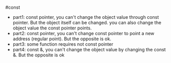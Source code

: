 #const
- part1: const pointer, you can't change the object value through const pointer. But the object itself can be changed. you can
  also change the object value the const pointer points.
- part2: const pointer, you can't change const pointer to point a new address (regular point). But the opposite is ok.
- part3: some function requires not const pointer
- part4: const &, you can't change the object value by changing the const &. But the opposite is ok
